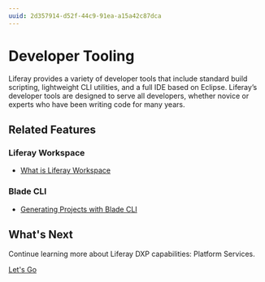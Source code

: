 ```yaml
---
uuid: 2d357914-d52f-44c9-91ea-a15a42c87dca
---
```


# Developer Tooling

Liferay provides a variety of developer tools that include standard build scripting, lightweight CLI utilities, and a full IDE based on Eclipse. Liferay’s developer tools are designed to serve all developers, whether novice or experts who have been writing code for many years.

## Related Features

### Liferay Workspace

* [What is Liferay Workspace](https://learn.liferay.com/w/dxp/building-applications/tooling/liferay-workspace/what-is-liferay-workspace)

### Blade CLI

* [Generating Projects with Blade CLI](https://learn.liferay.com/w/dxp/building-applications/tooling/blade-cli/generating-projects-with-blade-cli)

## What's Next

Continue learning more about Liferay DXP capabilities: Platform Services.

[Let's Go](./platform-services.md)
